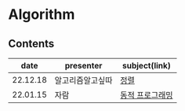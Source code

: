 # Algorithm

## Contents

| date     | presenter | subject(link)       |
| -------- | --------- | ------------- |
| 22.12.18    | 알고리즘알고싶따 | [정렬](Sort%20Algorithms.md)                      |
| 22.01.15    | 자람 | [동적 프로그래밍](./Dynamic_Programming.ipynb)                      |